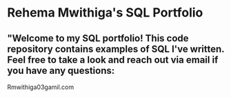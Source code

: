 # Rehema Mwithiga's SQL Portfolio

## "Welcome to my SQL portfolio! This code repository contains examples of SQL I've written. Feel free to take a look and reach out via email if you have any questions:
Rmwithiga03gamil.com

